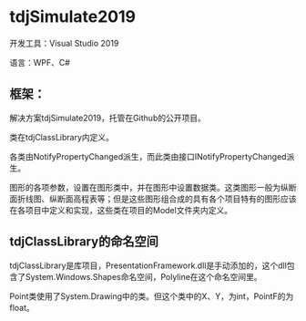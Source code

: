 # tdjSimulate2019

开发工具：Visual Studio 2019

语言：WPF、C#

## 框架：
解决方案tdjSimulate2019，托管在Github的公开项目。

类在tdjClassLibrary内定义。

各类由NotifyPropertyChanged派生，而此类由接口INotifyPropertyChanged派生。

图形的各项参数，设置在图形类中，并在图形中设置数据类。这类图形一般为纵断面折线图、纵断面高程表等；但是这些图形组合成的具有各个项目特有的图形应该在各项目中定义和实现，这些类在项目的Model文件夹内定义。

## tdjClassLibrary的命名空间

tdjClassLibrary是库项目，PresentationFramework.dll是手动添加的，这个dll包含了System.Windows.Shapes命名空间，Polyline在这个命名空间里。

Point类使用了System.Drawing中的类。但这个类中的X、Y，为int，PointF的为float。